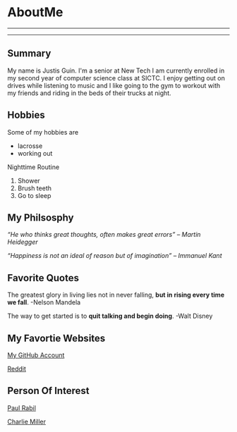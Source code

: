 # AboutMe
---
---

## Summary 

My name is Justis Guin. I'm a senior at New Tech I am currently enrolled in my second year of computer science class at SICTC. I enjoy getting out on drives while listening to music and I like going to the gym to workout with my friends and riding in the beds of their trucks at night. 

[1]: https://en.wikipedia.org/wiki/Paul_Rabil
[2]: https://en.wikipedia.org/wiki/Charlie_Miller_(security_researcher)

Hobbies
-

Some of my hobbies are

- lacrosse 
- working out 

Nighttime Routine 

1. Shower
2. Brush teeth 
3. Go to sleep


## My Philsosphy

<i>“He who thinks great thoughts, often makes great errors” – Martin Heidegger</i>

<i>“Happiness is not an ideal of reason but of imagination” – Immanuel Kant</i>

## Favorite Quotes 
The greatest glory in living lies not in never falling, <b>but in rising every time we fall</b>. -Nelson Mandela

The way to get started is to <b>quit talking and begin doing</b>. -Walt Disney

## My Favortie Websites 


[My GitHub Account](https://github.com/JustisGuin "My GitHub Account")

[Reddit](reddit.com)


## Person Of Interest 

[Paul Rabil][1]<br>

[Charlie Miller][2]<br>




